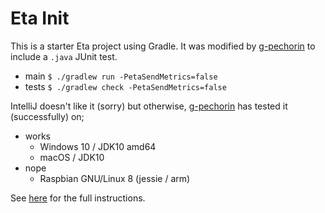 # Eta Init

This is a starter Eta project using Gradle.
It was modified by [g-pechorin](https://github.com/g-pechorin) to include a `.java` JUnit test.

- main `$ ./gradlew run -PetaSendMetrics=false`
- tests `$ ./gradlew check -PetaSendMetrics=false`

IntelliJ doesn't like it (sorry) but otherwise, [g-pechorin](https://github.com/g-pechorin) has tested it (successfully) on;

- works
    - Windows 10 / JDK10 amd64
    - macOS / JDK10
- nope
    - Raspbian GNU/Linux 8 (jessie / arm)

See [here](http://eta-lang.org/docs/user-guides/eta-user-guide/installation/gradle#requirements) for the full instructions.
